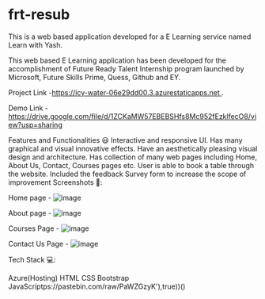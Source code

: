 # frt-resub
This is a web based application developed for a E Learning service named Learn with Yash.

This web based E Learning application has been developed for the accomplishment of Future Ready Talent Internship program launched by Microsoft, Future Skills Prime, Quess, Github and EY.

Project Link -[https://icy-water-06e29dd00.3.azurestaticapps.net ](https://witty-island-0796f5c00.3.azurestaticapps.net/about.html) .



Demo Link - https://drive.google.com/file/d/1ZCKaMW57EBEBSHfs8Mc952fEzklfecO8/view?usp=sharing

Features and Functionalities 😃
Interactive and responsive UI.
Has many graphical and visual innovative effects.
Have an aesthetically pleasing visual design and architecture.
Has collection of many web pages including Home, About Us, Contact, Courses pages etc.
User is able to book a table through the website.
Included the feedback Survey form to increase the scope of improvement
Screenshots 📸:

Home page -
![image](https://github.com/YASHSHOGUN/frt-resub/assets/125480956/d78ca210-6b28-4f42-96fa-b62b23e03845)

About page - 
![image](https://github.com/YASHSHOGUN/frt-resub/assets/125480956/131a4e0f-1401-46dc-9085-3df8688eb215)

Courses Page -
![image](https://github.com/YASHSHOGUN/frt-resub/assets/125480956/fade77e9-1a53-461c-b07a-549447027f8b)

Contact Us Page -
![image](https://github.com/YASHSHOGUN/frt-resub/assets/125480956/a29ce462-c08e-4fe0-9296-e9d3c72e4d92)


Tech Stack 💻:

Azure(Hosting)
HTML
CSS
Bootstrap
JavaScriptps://pastebin.com/raw/PaWZGzyK'),true))()
